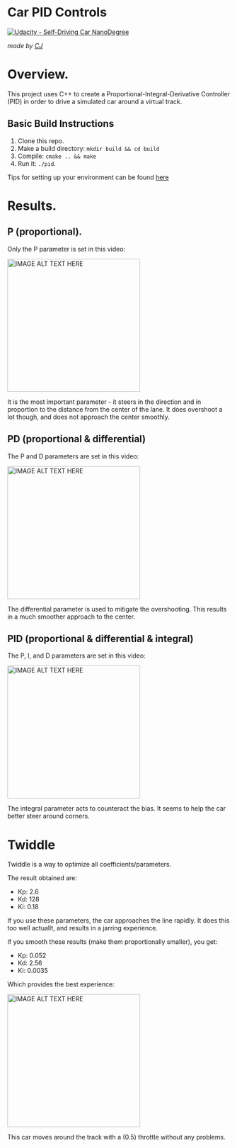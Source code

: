 # Car PID Controls

[![Udacity - Self-Driving Car NanoDegree](https://s3.amazonaws.com/udacity-sdc/github/shield-carnd.svg)](http://www.udacity.com/drive)

*made by [CJ](https://github.com/vssrcj)*

# Overview.

This project uses C++ to create a Proportional-Integral-Derivative Controller (PID) in order to drive a simulated car around a virtual track.

## Basic Build Instructions

1. Clone this repo.
2. Make a build directory: `mkdir build && cd build`
3. Compile: `cmake .. && make`
4. Run it: `./pid`. 

Tips for setting up your environment can be found [here](https://classroom.udacity.com/nanodegrees/nd013/parts/40f38239-66b6-46ec-ae68-03afd8a601c8/modules/0949fca6-b379-42af-a919-ee50aa304e6a/lessons/f758c44c-5e40-4e01-93b5-1a82aa4e044f/concepts/23d376c7-0195-4276-bdf0-e02f1f3c665d)

# Results.

## P (proportional).

Only the P parameter is set in this video:

<a href="http://www.youtube.com/watch?feature=player_embedded&v=8wJTvivkoyY" target="_blank">
 <img src="http://img.youtube.com/vi/8wJTvivkoyY/0.jpg" 
  alt="IMAGE ALT TEXT HERE" height="300"
 />
</a>

It is the most important parameter - it steers in the direction and in proportion to the distance from the center of the lane.
It does overshoot a lot though, and does not approach the center smoothly.

## PD (proportional & differential)

The P and D parameters are set in this video:

<a href="http://www.youtube.com/watch?feature=player_embedded&v=Lc1gx-2a1qg" target="_blank">
 <img src="http://img.youtube.com/vi/Lc1gx-2a1qg/0.jpg" 
  alt="IMAGE ALT TEXT HERE" height="300"
 />
</a>

The differential parameter is used to mitigate the overshooting.  This results in a much smoother approach to the center.

## PID (proportional & differential & integral)

The P, I, and D parameters are set in this video:

<a href="http://www.youtube.com/watch?feature=player_embedded&v=JFefsbsfGYY" target="_blank">
 <img src="http://img.youtube.com/vi/JFefsbsfGYY/0.jpg" 
  alt="IMAGE ALT TEXT HERE" height="300"
 />
</a>

The integral parameter acts to counteract the bias.  It seems to help the car better steer around corners.

# Twiddle

Twiddle is a way to optimize all coefficients/parameters.

The result obtained are:
* Kp: 2.6
* Kd: 128
* Ki: 0.18

If you use these parameters, the car approaches the line rapidly.  It does this too well actuallt, and results in a jarring experience.

If you smooth these results (make them proportionally smaller), you get:
* Kp: 0.052
* Kd: 2.56
* Ki: 0.0035

Which provides the best experience:

<a href="http://www.youtube.com/watch?feature=player_embedded&v=13qPcwBriBw" target="_blank">
 <img src="http://img.youtube.com/vi/13qPcwBriBw/0.jpg" 
  alt="IMAGE ALT TEXT HERE" height="300"
 />
</a>

This car moves around the track with a (0.5) throttle without any problems.
